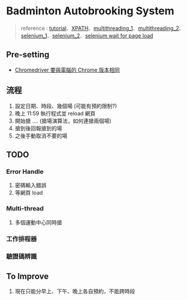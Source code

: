 # Badminton Autobrooking System
>reference : 
>[tutorial](https://tonidata.medium.com/%E8%87%AA%E5%8B%95%E6%90%B6%E7%A5%A8%E7%A8%8B%E5%BC%8F-%E7%94%A8python%E6%90%B6%E7%86%B1%E8%B3%A3%E5%95%86%E5%93%81-1f542f50c395)、[XPATH](https://www.guru99.com/xpath-selenium.html)、[multithreading_1](https://www.maxlist.xyz/2020/03/15/python-threading/)、[multithreading_2](https://blog.gtwang.org/programming/python-threading-multithreaded-programming-tutorial/)、[selenium_1](https://www.learncodewithmike.com/2020/05/python-selenium-scraper.html)、[selenium_2](https://ithelp.ithome.com.tw/articles/10230717)、[selenium wait for page load](https://www.lambdatest.com/blog/selenium-wait-for-page-to-load/)
## Pre-setting

- [Chromedriver 要與電腦的 Chrome 版本相同](https://chromedriver.chromium.org/downloads)

## 流程
1. 設定日期、時段、幾個場 (可能有預約限制?)
2. 晚上 11:59 執行程式並 reload 網頁
3. 開始搶 .... (搶場演算法，如何連搶兩個場)
4. 搶到後回報搶到的場
5. 之後手動取消不要的場

## TODO
### Error Handle
1. 密碼輸入錯誤
2. 等網頁 load
### Multi-thread
1. 多個運動中心同時搶

### 工作排程器

### 驗證碼辨識

## To Improve
1. 現在只能分早上、下午、晚上各自預約，不能跨時段
